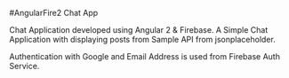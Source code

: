 #AngularFire2 Chat App

Chat Application developed using Angular 2 & Firebase. A Simple Chat Application with displaying posts from Sample API from jsonplaceholder.   

Authentication with Google and Email Address is used from Firebase Auth Service.